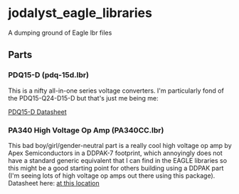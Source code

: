 # jodalyst_eagle_libraries
A dumping ground of Eagle lbr files

## Parts ##


### PDQ15-D (pdq-15d.lbr) ###

This is a nifty all-in-one series voltage converters.  I'm particularly fond of the PDQ15-Q24-D15-D but that's just me being me:

<a href="http://www.cui.com/product/resource/pdq15-d.pdf" target="_blank">PDQ15-D Datasheet</a>

### PA340 High Voltage Op Amp (PA340CC.lbr) ###

This bad boy/girl/gender-neutral part is a really cool high voltage op amp by Apex Semiconductors in a DDPAK-7 footprint, which annoyingly does not have a standard generic equivalent that I can find in the EAGLE libraries so this might be a good starting point for others building using a DDPAK part (I'm seeing lots of high voltage op amps out there using this package).  Datasheet here: <a href="https://www.apexanalog.com/resources/products/pa340u.pdf" target="_blank">at this location</a>
